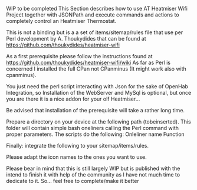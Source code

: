 WIP to be completed
This Section describes how to use AT Heatmiser Wifi Project together with JSONPath and execute commands and actions to completely control an Heatmiser Thermostat.

This is not a binding but is a a set of items/sitemap/rules file that use per Perl development by A. Thoukydides that can be found at https://github.com/thoukydides/heatmiser-wifi

As a first prerequisite please follow the instructions found at https://github.com/thoukydides/heatmiser-wifi/wiki
As far as Perl is concerned I installed the full CPan not CPanminus (It might work also with cpanminus).

You just need the perl script interacting with Json for the sake of OpenHab Integration, so Installation of the WebServer and MySql is optional, but once you are there it is a nice addon for your olf Heatmiser...

Be advised that installation of the prerequisite will take a rather long time. 

Prepare a directory on your device at the following path (tobeinserted).
This folder will contain simple bash oneliners calling the Perl command with proper parameters.
The scripts do the following:
Onleliner name                                Function

Finally:
integrate the following to your sitemap/items/rules.

Please adapt the icon names to the ones you want to use.

Please bear in mind that this is still largely WIP but is published with the intend to finish it with help of the community as I have not much  time to dedicate to it. So... feel free to complete/make it better



